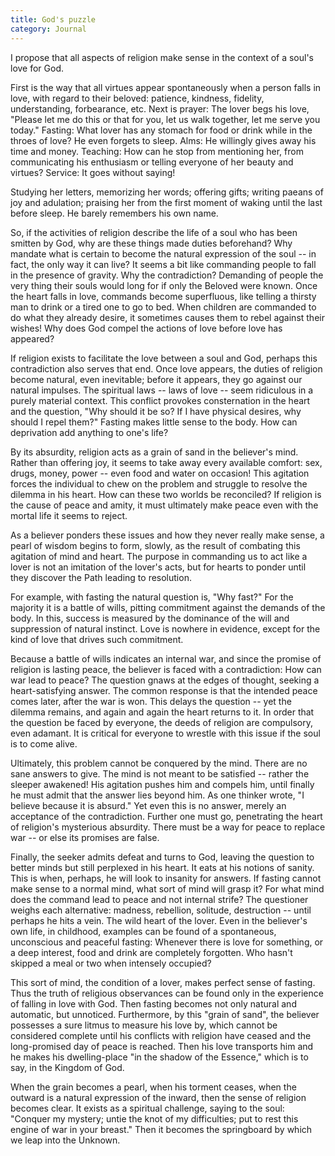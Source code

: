 ```yaml
---
title: God's puzzle
category: Journal
---
```


I propose that all aspects of religion make sense in the context of a
soul's love for God.

First is the way that all virtues appear spontaneously when a person
falls in love, with regard to their beloved: patience, kindness,
fidelity, understanding, forbearance, etc.  Next is prayer: The lover
begs his love, "Please let me do this or that for you, let us walk
together, let me serve you today."  Fasting: What lover has any stomach
for food or drink while in the throes of love?  He even forgets to
sleep.  Alms: He willingly gives away his time and money.  Teaching: How
can he stop from mentioning her, from communicating his enthusiasm or
telling everyone of her beauty and virtues?  Service: It goes without
saying!

Studying her letters, memorizing her words; offering gifts; writing
paeans of joy and adulation; praising her from the first moment of
waking until the last before sleep.  He barely remembers his own name.

So, if the activities of religion describe the life of a soul who has
been smitten by God, why are these things made duties beforehand?  Why
mandate what is certain to become the natural expression of the soul --
in fact, the only way it can live?  It seems a bit like commanding
people to fall in the presence of gravity.  Why the contradiction?
Demanding of people the very thing their souls would long for if only
the Beloved were known.  Once the heart falls in love, commands become
superfluous, like telling a thirsty man to drink or a tired one to go to
bed.  When children are commanded to do what they already desire, it
sometimes causes them to rebel against their wishes!  Why does God
compel the actions of love before love has appeared?

If religion exists to facilitate the love between a soul and God,
perhaps this contradiction also serves that end.  Once love appears, the
duties of religion become natural, even inevitable; before it appears,
they go against our natural impulses.  The spiritual laws -- laws of
love -- seem ridiculous in a purely material context.  This conflict
provokes consternation in the heart and the question, "Why should it be
so?  If I have physical desires, why should I repel them?"  Fasting
makes little sense to the body.  How can deprivation add anything to
one's life?

By its absurdity, religion acts as a grain of sand in the believer's
mind.  Rather than offering joy, it seems to take away every available
comfort: sex, drugs, money, power -- even food and water on occasion!
This agitation forces the individual to chew on the problem and struggle
to resolve the dilemma in his heart.  How can these two worlds be
reconciled?  If religion is the cause of peace and amity, it must
ultimately make peace even with the mortal life it seems to reject.

As a believer ponders these issues and how they never really make sense,
a pearl of wisdom begins to form, slowly, as the result of combating
this agitation of mind and heart.  The purpose in commanding us to act
like a lover is not an imitation of the lover's acts, but for hearts to
ponder until they discover the Path leading to resolution.

For example, with fasting the natural question is, "Why fast?"  For the
majority it is a battle of wills, pitting commitment against the demands
of the body.  In this, success is measured by the dominance of the will
and suppression of natural instinct.  Love is nowhere in evidence,
except for the kind of love that drives such commitment.

Because a battle of wills indicates an internal war, and since the
promise of religion is lasting peace, the believer is faced with a
contradiction: How can war lead to peace?  The question gnaws at the
edges of thought, seeking a heart-satisfying answer.  The common
response is that the intended peace comes later, after the war is won.
This delays the question -- yet the dilemma remains, and again and again
the heart returns to it.  In order that the question be faced by
everyone, the deeds of religion are compulsory, even adamant.  It is
critical for everyone to wrestle with this issue if the soul is to come
alive.

Ultimately, this problem cannot be conquered by the mind.  There are no
sane answers to give.  The mind is not meant to be satisfied -- rather
the sleeper awakened!  His agitation pushes him and compels him, until
finally he must admit that the answer lies beyond him.  As one thinker
wrote, "I believe because it is absurd."  Yet even this is no answer,
merely an acceptance of the contradiction.  Further one must go,
penetrating the heart of religion's mysterious absurdity.  There must be
a way for peace to replace war -- or else its promises are false.

Finally, the seeker admits defeat and turns to God, leaving the question
to better minds but still perplexed in his heart.  It eats at his
notions of sanity.  This is when, perhaps, he will look to insanity for
answers.  If fasting cannot make sense to a normal mind, what sort of
mind will grasp it?  For what mind does the command lead to peace and
not internal strife?  The questioner weighs each alternative: madness,
rebellion, solitude, destruction -- until perhaps he hits a vein.  The
wild heart of the lover.  Even in the believer's own life, in childhood,
examples can be found of a spontaneous, unconscious and peaceful
fasting: Whenever there is love for something, or a deep interest, food
and drink are completely forgotten.  Who hasn't skipped a meal or two
when intensely occupied?

This sort of mind, the condition of a lover, makes perfect sense of
fasting.  Thus the truth of religious observances can be found only in
the experience of falling in love with God.  Then fasting becomes not
only natural and automatic, but unnoticed.  Furthermore, by this "grain
of sand", the believer possesses a sure litmus to measure his love by,
which cannot be considered complete until his conflicts with religion
have ceased and the long-promised day of peace is reached.  Then his
love transports him and he makes his dwelling-place "in the shadow of
the Essence," which is to say, in the Kingdom of God.

When the grain becomes a pearl, when his torment ceases, when the
outward is a natural expression of the inward, then the sense of
religion becomes clear.  It exists as a spiritual challenge, saying to
the soul: "Conquer my mystery; untie the knot of my difficulties; put to
rest this engine of war in your breast."  Then it becomes the
springboard by which we leap into the Unknown.


